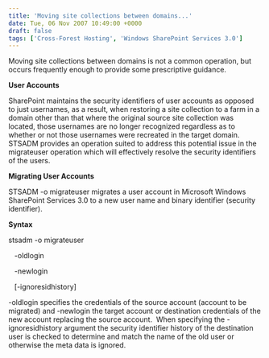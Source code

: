 ```yaml
---
title: 'Moving site collections between domains...'
date: Tue, 06 Nov 2007 10:49:00 +0000
draft: false
tags: ['Cross-Forest Hosting', 'Windows SharePoint Services 3.0']
---
```


Moving site collections between domains is not a common operation, but occurs frequently enough to provide some prescriptive guidance. 

**User Accounts**

SharePoint maintains the security identifiers of user accounts as opposed to just usernames, as a result, when restoring a site collection to a farm in a domain other than that where the original source site collection was located, those usernames are no longer recognized regardless as to whether or not those usernames were recreated in the target domain.  STSADM provides an operation suited to address this potential issue in the migrateuser operation which will effectively resolve the security identifiers of the users.

**Migrating User Accounts**

STSADM -o migrateuser migrates a user account in Microsoft Windows SharePoint Services 3.0 to a new user name and binary identifier (security identifier).

**Syntax**

stsadm -o migrateuser

   -oldlogin <domainname>

   -newlogin <domainname>

   \[-ignoresidhistory\]

\-oldlogin specifies the credentials of the source account (account to be migrated) and -newlogin the target account or destination credentials of the new account replacing the source account.  When specifying the -ignoresidhistory argument the security identifier history of the destination user is checked to determine and match the name of the old user or otherwise the meta data is ignored.